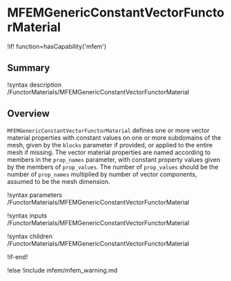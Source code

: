 # MFEMGenericConstantVectorFunctorMaterial

!if! function=hasCapability('mfem')

## Summary

!syntax description /FunctorMaterials/MFEMGenericConstantVectorFunctorMaterial

## Overview

`MFEMGenericConstantVectorFunctorMaterial` defines one or more vector material properties with constant
values on one or more subdomains of the mesh, given by the `blocks` parameter if provided, or
applied to the entire mesh if missing. The vector material properties are named according to members
in the `prop_names` parameter, with constant property values given by the members of `prop_values`.
The number of `prop_values` should be the number of `prop_names` multiplied by number of vector
components, assumed to be the mesh dimension.

!syntax parameters /FunctorMaterials/MFEMGenericConstantVectorFunctorMaterial

!syntax inputs /FunctorMaterials/MFEMGenericConstantVectorFunctorMaterial

!syntax children /FunctorMaterials/MFEMGenericConstantVectorFunctorMaterial

!if-end!

!else
!include mfem/mfem_warning.md

